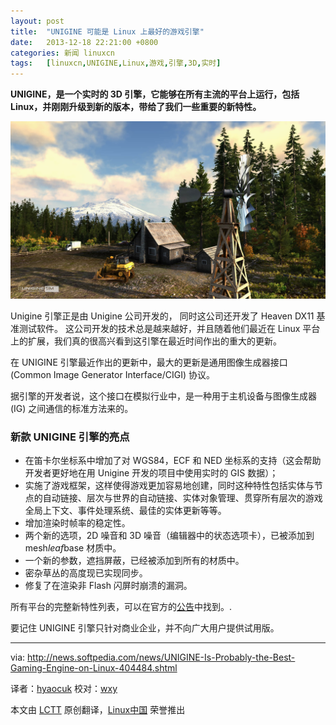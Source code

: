 ```yaml
---
layout: post
title:	"UNIGINE 可能是 Linux 上最好的游戏引擎"
date:	2013-12-18 22:21:00 +0800 
categories:	新闻 linuxcn 
tags:	[linuxcn,UNIGINE,Linux,游戏,引擎,3D,实时]
---
```



**UNIGINE，是一个实时的 3D 引擎，它能够在所有主流的平台上运行，包括 Linux，并刚刚升级到新的版本，带给了我们一些重要的新特性。**


![](/Asserts/Images/album/201312/18/221950hyybxoznsjt17puo.jpg)


Unigine 引擎正是由 Unigine 公司开发的， 同时这公司还开发了 Heaven DX11 基准测试软件。 这公司开发的技术总是越来越好，并且随着他们最近在 Linux 平台上的扩展，我们真的很高兴看到这引擎在最近时间作出的重大的更新。


在 UNIGINE 引擎最近作出的更新中，最大的更新是通用图像生成器接口 (Common Image Generator Interface/CIGI) 协议。


据引擎的开发者说，这个接口在模拟行业中，是一种用于主机设备与图像生成器 (IG) 之间通信的标准方法来的。


### 新款 UNIGINE 引擎的亮点


* 在笛卡尔坐标系中增加了对 WGS84，ECF 和 NED 坐标系的支持（这会帮助开发者更好地在用 Unigine 开发的项目中使用实时的 GIS 数据）；
* 实施了游戏框架，这样使得游戏更加容易地创建，同时这种特性包括实体与节点的自动链接、层次与世界的自动链接、实体对象管理、贯穿所有层次的游戏全局上下文、事件处理系统、最佳的实体更新等等。
* 增加渲染时帧率的稳定性。
* 两个新的选项，2D 噪音和 3D 噪音（编辑器中的状态选项卡），已被添加到 mesh*leaf*base 材质中。
* 一个新的参数，遮挡屏蔽，已经被添加到所有的材质中。
* 密杂草丛的高度现已实现同步。
* 修复了在渲染非 Flash 闪屏时崩溃的漏洞。


所有平台的完整新特性列表，可以在官方的[公告](http://www.unigine.com/devlog/2013/11/27/113)中找到。.


要记住 UNIGINE 引擎只针对商业企业，并不向广大用户提供试用版。




---


via: <http://news.softpedia.com/news/UNIGINE-Is-Probably-the-Best-Gaming-Engine-on-Linux-404484.shtml>


译者：[hyaocuk](https://github.com/hyaocuk) 校对：[wxy](https://github.com/wxy)


本文由 [LCTT](https://github.com/LCTT/TranslateProject) 原创翻译，[Linux中国](http://linux.cn/) 荣誉推出

